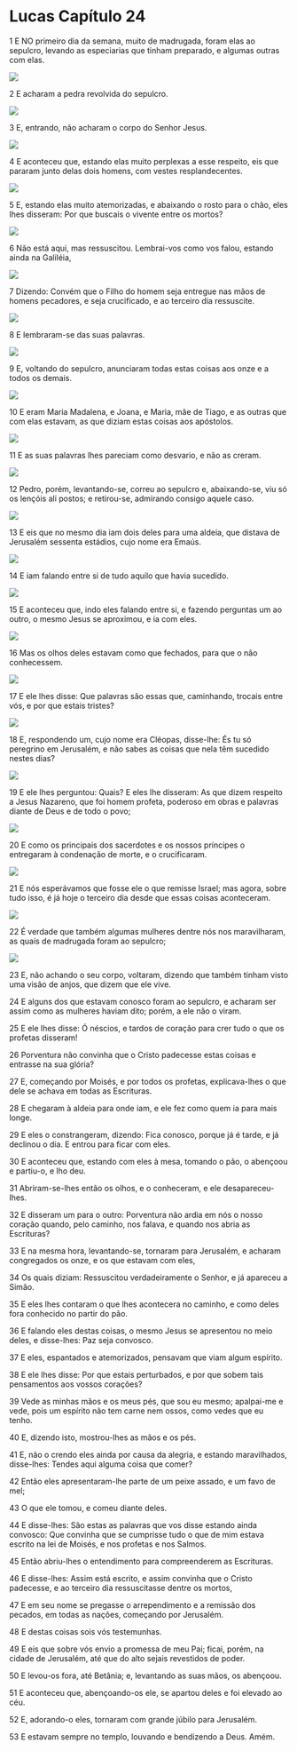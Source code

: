 # Lucas Capítulo 24

1	E NO primeiro dia da semana, muito de madrugada, foram elas ao sepulcro, levando as especiarias que tinham preparado, e algumas outras com elas.

![](.img/42_Lk_24_01_RG.jpg)

2	E acharam a pedra revolvida do sepulcro.

![](.img/42_Lk_24_02_RG.jpg)

3	E, entrando, não acharam o corpo do Senhor Jesus.

![](.img/42_Lk_24_03_RG.jpg)

4	E aconteceu que, estando elas muito perplexas a esse respeito, eis que pararam junto delas dois homens, com vestes resplandecentes.

![](.img/42_Lk_24_04_RG.jpg)

5	E, estando elas muito atemorizadas, e abaixando o rosto para o chão, eles lhes disseram: Por que buscais o vivente entre os mortos?

![](.img/42_Lk_24_05_RG.jpg)

6	Não está aqui, mas ressuscitou. Lembrai-vos como vos falou, estando ainda na Galiléia,

![](.img/42_Lk_24_06_RG.jpg)

7	Dizendo: Convém que o Filho do homem seja entregue nas mãos de homens pecadores, e seja crucificado, e ao terceiro dia ressuscite.

![](.img/42_Lk_24_07_RG.jpg)

8	E lembraram-se das suas palavras.

![](.img/42_Lk_24_08_RG.jpg)

9	E, voltando do sepulcro, anunciaram todas estas coisas aos onze e a todos os demais.

![](.img/42_Lk_24_09_RG.jpg)

10	E eram Maria Madalena, e Joana, e Maria, mãe de Tiago, e as outras que com elas estavam, as que diziam estas coisas aos apóstolos.

![](.img/42_Lk_24_10_RG.jpg)

11	E as suas palavras lhes pareciam como desvario, e não as creram.

![](.img/42_Lk_24_11_RG.jpg)

12	Pedro, porém, levantando-se, correu ao sepulcro e, abaixando-se, viu só os lençóis ali postos; e retirou-se, admirando consigo aquele caso.

![](.img/42_Lk_24_12_RG.jpg)

13	E eis que no mesmo dia iam dois deles para uma aldeia, que distava de Jerusalém sessenta estádios, cujo nome era Emaús.

![](.img/42_Lk_24_13_RG.jpg)

14	E iam falando entre si de tudo aquilo que havia sucedido.

![](.img/42_Lk_24_14_RG.jpg)

15	E aconteceu que, indo eles falando entre si, e fazendo perguntas um ao outro, o mesmo Jesus se aproximou, e ia com eles.

![](.img/42_Lk_24_15_RG.jpg)

16	Mas os olhos deles estavam como que fechados, para que o não conhecessem.

![](.img/42_Lk_24_16_RG.jpg)

17	E ele lhes disse: Que palavras são essas que, caminhando, trocais entre vós, e por que estais tristes?

![](.img/42_Lk_24_17_RG.jpg)

18	E, respondendo um, cujo nome era Cléopas, disse-lhe: És tu só peregrino em Jerusalém, e não sabes as coisas que nela têm sucedido nestes dias?

![](.img/42_Lk_24_18_RG.jpg)

19	E ele lhes perguntou: Quais? E eles lhe disseram: As que dizem respeito a Jesus Nazareno, que foi homem profeta, poderoso em obras e palavras diante de Deus e de todo o povo;

![](.img/42_Lk_24_19_RG.jpg)

20	E como os principais dos sacerdotes e os nossos príncipes o entregaram à condenação de morte, e o crucificaram.

![](.img/42_Lk_24_20_RG.jpg)

21	E nós esperávamos que fosse ele o que remisse Israel; mas agora, sobre tudo isso, é já hoje o terceiro dia desde que essas coisas aconteceram.

![](.img/42_Lk_24_21_RG.jpg)

22	É verdade que também algumas mulheres dentre nós nos maravilharam, as quais de madrugada foram ao sepulcro;

![](.img/42_Lk_24_22_RG.jpg)

23	E, não achando o seu corpo, voltaram, dizendo que também tinham visto uma visão de anjos, que dizem que ele vive.

24	E alguns dos que estavam conosco foram ao sepulcro, e acharam ser assim como as mulheres haviam dito; porém, a ele não o viram.

25	E ele lhes disse: Ó néscios, e tardos de coração para crer tudo o que os profetas disseram!

26	Porventura não convinha que o Cristo padecesse estas coisas e entrasse na sua glória?

27	E, começando por Moisés, e por todos os profetas, explicava-lhes o que dele se achava em todas as Escrituras.

28	E chegaram à aldeia para onde iam, e ele fez como quem ia para mais longe.

29	E eles o constrangeram, dizendo: Fica conosco, porque já é tarde, e já declinou o dia. E entrou para ficar com eles.

30	E aconteceu que, estando com eles à mesa, tomando o pão, o abençoou e partiu-o, e lho deu.

31	Abriram-se-lhes então os olhos, e o conheceram, e ele desapareceu-lhes.

32	E disseram um para o outro: Porventura não ardia em nós o nosso coração quando, pelo caminho, nos falava, e quando nos abria as Escrituras?

33	E na mesma hora, levantando-se, tornaram para Jerusalém, e acharam congregados os onze, e os que estavam com eles,

34	Os quais diziam: Ressuscitou verdadeiramente o Senhor, e já apareceu a Simão.

35	E eles lhes contaram o que lhes acontecera no caminho, e como deles fora conhecido no partir do pão.

36	E falando eles destas coisas, o mesmo Jesus se apresentou no meio deles, e disse-lhes: Paz seja convosco.

37	E eles, espantados e atemorizados, pensavam que viam algum espírito.

38	E ele lhes disse: Por que estais perturbados, e por que sobem tais pensamentos aos vossos corações?

39	Vede as minhas mãos e os meus pés, que sou eu mesmo; apalpai-me e vede, pois um espírito não tem carne nem ossos, como vedes que eu tenho.

40	E, dizendo isto, mostrou-lhes as mãos e os pés.

41	E, não o crendo eles ainda por causa da alegria, e estando maravilhados, disse-lhes: Tendes aqui alguma coisa que comer?

42	Então eles apresentaram-lhe parte de um peixe assado, e um favo de mel;

43	O que ele tomou, e comeu diante deles.

44	E disse-lhes: São estas as palavras que vos disse estando ainda convosco: Que convinha que se cumprisse tudo o que de mim estava escrito na lei de Moisés, e nos profetas e nos Salmos.

45	Então abriu-lhes o entendimento para compreenderem as Escrituras.

46	E disse-lhes: Assim está escrito, e assim convinha que o Cristo padecesse, e ao terceiro dia ressuscitasse dentre os mortos,

47	E em seu nome se pregasse o arrependimento e a remissão dos pecados, em todas as nações, começando por Jerusalém.

48	E destas coisas sois vós testemunhas.

49	E eis que sobre vós envio a promessa de meu Pai; ficai, porém, na cidade de Jerusalém, até que do alto sejais revestidos de poder.

50	E levou-os fora, até Betânia; e, levantando as suas mãos, os abençoou.

51	E aconteceu que, abençoando-os ele, se apartou deles e foi elevado ao céu.

52	E, adorando-o eles, tornaram com grande júbilo para Jerusalém.

53	E estavam sempre no templo, louvando e bendizendo a Deus. Amém.

